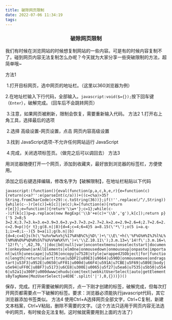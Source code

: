 ```yaml
---
title: 破除网页限制
date: 2022-07-06 11:34:19
tags:
---
```


### <center>破除网页限制</center>

​       我们有时候在浏览网站的时候想复制网站的一些内容。可是有的时候内容复制不了。碰到网页内容无法复制怎么办呢？今天就为大家分享一些突破限制的方法，超简单哦~

方法1

​       1.打开目标网页，选中网页的地址栏。（这里以360浏览器为例）
<!--more-->

​       2.在地址栏输入下行代码，全部输入。`javascript:void($={});`按下回车键（`Enter`），破解完成。（回车后不会跳转网页）

​       3.注意，如果网页被刷新，限制会恢复，需要重新输入代码。
方法2
​       1.打开右上角工具，选择最后的选项

​       2.选择 高级设置-网页设置，点击  网页内容高级设置

​       3.找到 JavaScript选项-不允许任何网站运行 JavaScript

​     4.完成，关闭选项标签页。（做完之后可以调回去）
方法3

​          用浏览器随便打开一个网页，添加到收藏夹，最好放到浏览器的标签栏，方便使用。


  添加之后右键选择编辑，修改名字为【破解限制】，在地址栏粘贴以下代码

 `javascript:(function(){eval(function(p,a,c,k,e,r){e=function(c){return(c<a?'':e(parseInt(c/a)))+((c=c%a)>35?String.fromCharCode(c+29):c.toString(36))};if(!''.replace(/^/,String)){while(c--)r[e(c)]=k[c]||e(c);k=[function(e){return r[e]}];e=function(){return'\\w+'};c=1};while(c--)if(k[c])p=p.replace(new RegExp('\\b'+e(c)+'\\b','g'),k[c]);return p}('5 2=8;5 3=2.K;3.7=3.k=3.e=3.9=3.6=3.y=3.7=3.z=2.7=2.k=2.e=2.9=2.6=4;2.7=2.6=2.c=2.9=p(){r t};g(8.n||8){d=4;c=4;6=4}5 a=8.15(\'*\');o(5 i=a.q-1;i>=0;i--){5 b=a[i];g(b.n||b){d=4;c=4}}s(h(\'%u%v%w%x%j%17%A%B%C%j%D\')+\'\\E\'+h(\'%F%G%H%I%J%l%L%l%M%N%O%P%Q%R%S%T%U%V%W%X%Y\')+\'\\Z.10.11\');3.m.13=\'14!f\';3.m.16=\'12!f\';',62,70,'||doc|bd|null|var|oncontextmenu|onselectstart|document|onkeydown|arAllElements|elmOne|onmousedown|onmouseup|onpaste|important|with|unescape||u5236|oncopy|u7528|style|wrappedJSObject|for|function|length|return|alert|true|u5DF2|u89E3|u9664|u590D|onmousemove|ondragstart|u53F3|u952E|u9650|uFF01|u000d|u66F4|u591A|u7CBE|u5F69|u5B9E|body|u5e94|uFF0C|u8BF7|u5173|u6CE8|u300E|u0065|u5f27|u5ea6|u7535|u5b50|u5546|u52a1|u300F|u000dwww|ehudu|com|text|webkitUserSelect|auto|getElementsByTagName|MozUserSelect|u4E0E'.split('|'),0,{}))})()`

​       保存，完成。打开需要破解的网页，点一下刚才创建的标签，破解完成，但每次打开网页都需要点一下破解的标签。要求：浏览器必须能执行javascript代码，其它浏览器添加书签类似。
方法4
​        使用Ctrl+A选择网页全部文字，Ctrl+C复制，新建文本档案，Ctrl+V粘贴，删除不需要的文字。（这个方法只适用于网页内容无法选中的网页，有时候会无法复制，这时候就需要用到上面的方法了）